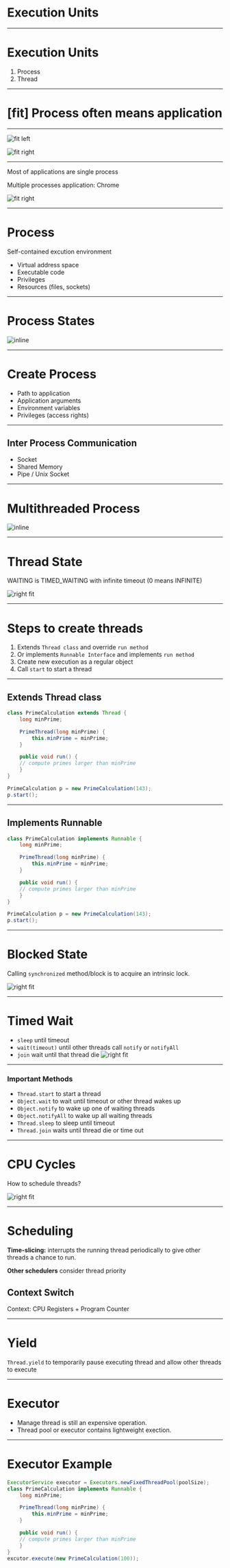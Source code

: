 # Execution Units

---
# Execution Units
1. Process
2. Thread

---
# [fit] Process often means application

---
![fit left](TaskManager.png)

![fit right](processes.png)

---

Most of applications are single process

Multiple processes application: Chrome

![fit right](https://www.youtube.com/watch?v=29e0CtgXZSI#t=15)

---
# Process
Self-contained excution environment
- Virtual address space
- Executable code
- Privileges
- Resources (files, sockets)

---
# Process States
![inline](http://bit.ly/1xGeaEP)

---
# Create Process
- Path to application
- Application arguments
- Environment variables
- Privileges (access rights)

---
## Inter Process Communication
- Socket
- Shared Memory
- Pipe / Unix Socket

---
# Multithreaded Process
![inline](ThreadModel.png)

---
# Thread State
WAITING is TIMED_WAITING with infinite timeout (0 means INFINITE)

![right fit](http://bit.ly/1y5aDyK)

---
# Steps to create threads
1. Extends `Thread class` and override `run method`
2. Or implements `Runnable Interface` and implements `run method`
3. Create new execution as a regular object
4. Call `start` to start a thread

---
## Extends Thread class

```java
class PrimeCalculation extends Thread {
    long minPrime;

    PrimeThread(long minPrime) {
        this.minPrime = minPrime;
    }

    public void run() {
    // compute primes larger than minPrime
    }
}

PrimeCalculation p = new PrimeCalculation(143);
p.start();

```     

---
## Implements Runnable

```java
class PrimeCalculation implements Runnable {
    long minPrime;

    PrimeThread(long minPrime) {
        this.minPrime = minPrime;
    }

    public void run() {
    // compute primes larger than minPrime
    }
}

PrimeCalculation p = new PrimeCalculation(143);
p.start();

```
---
# Blocked State
Calling `synchronized` method/block is to acquire an intrinsic lock.

![right fit](blocked.png)

---
# Timed Wait
- `sleep` until timeout
- `wait(timeout)` until other threads call `notify` or `notifyAll`
- `join` wait until that thread die
![right fit](timed_wait.png)

---

### Important Methods
- `Thread.start` to start a thread
- `Object.wait` to wait until timeout or other thread wakes up
- `Object.notify` to wake up one of waiting threads
- `Object.notifyAll` to wake up all waiting threads
- `Thread.sleep` to sleep until timeout
- `Thread.join` waits until thread die or time out

---
# CPU Cycles

How to schedule threads?

![right fit](thread_cores.png)

---
# Scheduling
**Time-slicing:** interrupts the running thread periodically to give other threads a chance to run.

**Other schedulers** consider thread priority

## Context Switch
Context: CPU Registers + Program Counter 

---
# Yield
`Thread.yield` to temporarily pause executing thread and allow other threads to execute

---
# Executor
- Manage thread is still an expensive operation.
- Thread pool or executor contains lightweight exection.

---
# Executor Example

```java
ExecutorService executor = Executors.newFixedThreadPool(poolSize);
class PrimeCalculation implements Runnable {
    long minPrime;

    PrimeThread(long minPrime) {
        this.minPrime = minPrime;
    }

    public void run() {
    // compute primes larger than minPrime
    }
}
excutor.execute(new PrimeCalculation(100));
```




